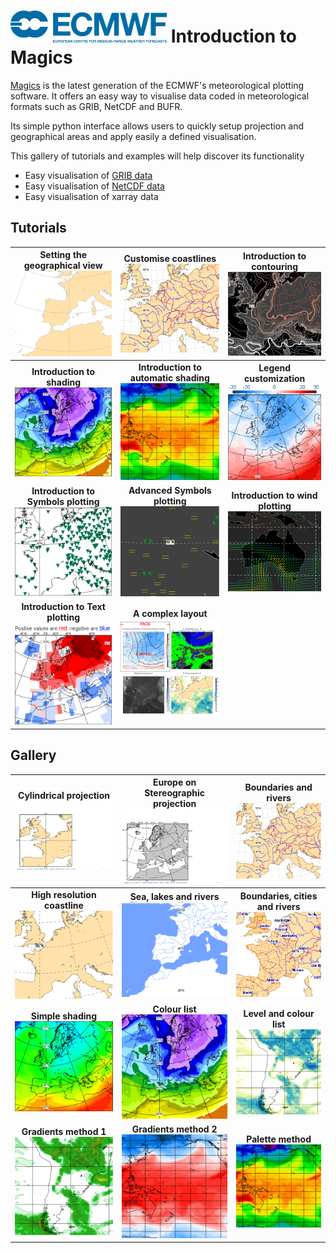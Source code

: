 
# [![logo](images/logo.png)](http://www.ecmwf.int/) Introduction to Magics

[Magics](https://confluence.ecmwf.int/display/MAGP/Magics) is the latest generation of the ECMWF's meteorological plotting software. It offers an easy way to visualise data coded in meteorological formats such as GRIB, NetCDF and BUFR.

Its simple python interface allows users to quickly setup projection and geographical areas and apply easily a defined visualisation. 

This gallery of tutorials and examples will help discover its functionality

  - Easy visualisation of [GRIB data](basic/grib.ipynb)
  - Easy visualisation of [NetCDF data](basic/netcdf.ipynb)
  - Easy visualisation of xarray data

## Tutorials

| Setting the  geographical view <br/> [![Setting the  geographical view?](images/view.png)](tutorials/Subpage-Projections.ipynb)  | Customise coastlines <br/> [![Customise coastlines](images/coast.png)](tutorials/Coastlines.ipynb) | Introduction to contouring <br> [![Introduction to contouring](images/contour_rainbow.png)](tutorials/Contours_lines.ipynb) |    
|:---:|:---:|:---:|
|**Introduction to shading** <br> [![Introduction to shading      ](images/colour_list_1.png)](tutorials/Contours_shading.ipynb) |  **Introduction to automatic shading** <br> [![Introduction to shading      ](images/palette.png)](tutorials/Contours_automtatic.ipynb)| **Legend customization** <br> [![Legend customization      ](images/legend_5.png)](tutorials/Legend.ipynb) |
|**Introduction to Symbols plotting** <br> [![Introduction to Symbols plotting      ](images/simple_symbol.png)](tutorials/Symbol_simple.ipynb) |  **Advanced Symbols plotting** <br> [![Advanced Symbols plotting      ](images/ww.png)](tutorials/Symbol_advanced.ipynb)| **Introduction to wind plotting** <br> [![Wind plotting      ](images/wind.png)](tutorials/Wind.ipynb) |
|**Introduction to Text plotting** <br> [![Introduction to Text plotting      ](images/text.png)](tutorials/Text.ipynb) | **A complex layout** <br> [![A complex layout      ](images/complex.png)](tutorials/A_complex_layout.ipynb) |  |


## Gallery 

| Cylindrical projection <br/> [![Cylindrical projection](gallery/cylindrical.png)](gallery/cylindrical.ipynb)  | Europe on Stereographic projection <br/> [![Europe on Stereographic projection](gallery/polar-stereo.png)](gallery/polar-stereo.ipynb) | **Boundaries and rivers** <br> [![Boundaries and rivers      ](images/boundaries_and_rivers.png)](gallery/boundaries_and_rivers.ipynb) |
|:---:|:---:|:---:|
| **High resolution coastline** <br> [![High resolution coastline      ](images/high-res_coast.png)](gallery/high_resolution_coastline.ipynb)|  **Sea, lakes and rivers** <br> [![Sea, lakes and rivers      ](images/sea_lakes_rivers.png)](gallery/sea_lakes_rivers.ipynb)| **Boundaries, cities and rivers** <br> [![Boundaries, cities and rivers      ](images/boundaries_cities_rivers.png)](gallery/boundaries_cities_rivers.ipynb) |
| **Simple shading** <br> [![Simple shading      ](images/simple_shading.png)](gallery/simple_shading.ipynb)|  **Colour list** <br> [![Colour list      ](images/colour_list.png)](gallery/colour_list.ipynb)| **Level and colour list** <br> [![Level and colour list      ](images/level_list.png)](gallery/list_of_levels_and_colours.ipynb) |
| **Gradients method 1** <br> [![Gradients method 1      ](images/gradients1.png)](gallery/gradients1.ipynb) | **Gradients method 2** <br> [![Gradients method 2      ](images/gradients2.png)](gallery/gradients2.ipynb) | **Palette method** <br> [![Palette method   ](images/palette.png)](gallery/palette.ipynb) |
